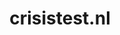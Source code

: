 ---
layout: post
title:  "crisistest.nl"
internal_url:  "/dutchgov/crisistest.nl.html"
categories: dutchgov
---